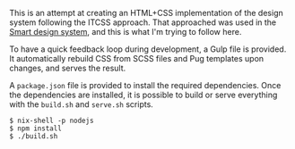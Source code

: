 This is an attempt at creating an HTML+CSS implementation of the design system
following the ITCSS approach. That approached was used in the [Smart design
system](https://design.smart.coop/), and this is what I'm trying to follow
here.

To have a quick feedback loop during development, a Gulp file is provided. It
automatically rebuild CSS from SCSS files and Pug templates upon changes, and
serves the result.

A `package.json` file is provided to install the required dependencies. Once
the dependencies are installed, it is possible to build or serve everything
with the `build.sh` and `serve.sh` scripts.

```
$ nix-shell -p nodejs
$ npm install
$ ./build.sh
```
